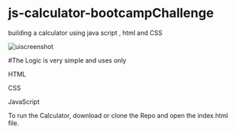 # js-calculator-bootcampChallenge

building  a calculator using java script , html and CSS

![uiscreenshot](https://user-images.githubusercontent.com/34624703/75757859-2f3e6900-5d44-11ea-9124-d5c1484ec29a.png)

#The Logic is very simple and uses only 

HTML

CSS 

JavaScript

To run the Calculator, download or clone the Repo and open the index.html file.
